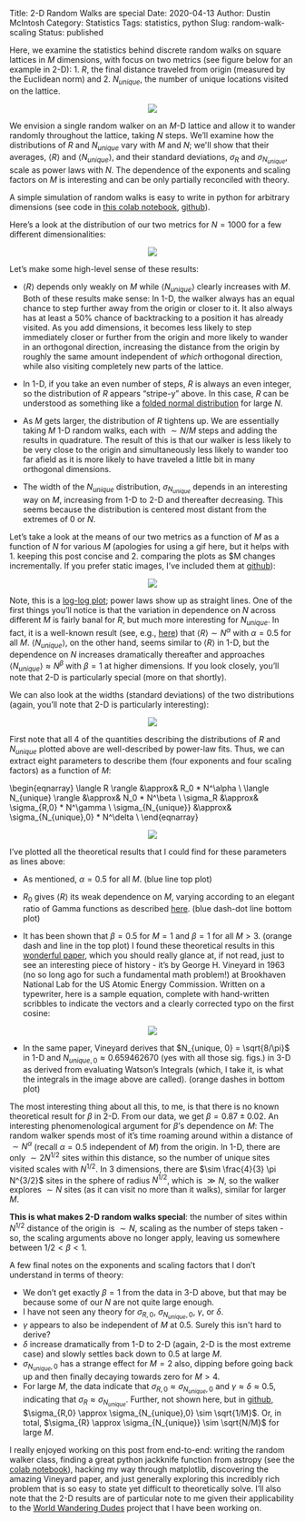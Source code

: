 Title: 2-D Random Walks are special
Date: 2020-04-13
Author: Dustin McIntosh
Category: Statistics
Tags: statistics, python
Slug: random-walk-scaling
Status: published

Here, we examine the statistics behind discrete random walks on square lattices in $M$ dimensions, with focus on two metrics (see figure below for an example in 2-D): 1. $R$, the final distance traveled from origin (measured by the Euclidean norm) and 2. $N_{unique}$, the number of unique locations visited on the lattice.

<p align="center">
	 <img src="images/example_rw.png">
</p>

We envision a single random walker on an $M$-D lattice and allow it to wander randomly throughout the lattice, taking $N$ steps. We’ll examine how the distributions of $R$ and $N_{unique}$ vary with $M$ and $N$; we'll show that their averages, $\langle R \rangle$ and $\langle N_{unique} \rangle$, and their standard deviations, $\sigma_R$ and $\sigma_{N_{unique}}$, scale as power laws with $N$.  The dependence of the exponents and scaling factors on $M$ is interesting and can be only partially reconciled with theory.

A simple simulation of random walks is easy to write in python for arbitrary dimensions (see code in <a
href="https://colab.research.google.com/drive/13GYlaTvO-Wu_3ep_Pa0mRZo-CYelDFmf">this colab notebook</a>, [github](https://github.com/dustinmcintosh/random-walks)).

Here’s a look at the distribution of our two metrics for $N = 1000$ for a few different dimensionalities:

<p align="center">
	 <img src="images/unique_locations_visited_1000.png">
</p>

Let’s make some high-level sense of these results:

* $\langle R \rangle$ depends only weakly on $M$ while $\langle N_{unique} \rangle$ clearly increases with $M$. Both of these results make sense: In 1-D, the walker always has an equal chance to step further away from the origin or closer to it.  It also always has at least a 50% chance of backtracking to a position it has already visited. As you add dimensions, it becomes less likely to step immediately closer or further from the origin and more likely to wander in an orthogonal direction, increasing the distance from the origin by roughly the same amount independent of *which* orthogonal direction, while also visiting completely new parts of the lattice.

* In 1-D, if you take an even number of steps, $R$ is always an even integer, so the distribution of $R$ appears “stripe-y” above. In this case, $R$ can be understood as something like a [folded normal distribution](https://en.wikipedia.org/wiki/Folded_normal_distribution) for large $N$.

* As $M$ gets larger, the distribution of $R$ tightens up. We are essentially taking $M$ 1-D random walks, each with $\sim N/M$ steps and adding the results in quadrature. The result of this is that our walker is less likely to be very close to the origin and simultaneously less likely to wander too far afield as it is more likely to have traveled a little bit in many orthogonal dimensions.

* The width of the $N_{unique}$ distribution, $\sigma_{N_{unique}}$ depends in an interesting way on $M$, increasing from 1-D to 2-D and thereafter decreasing. This seems because the distribution is centered most distant from the extremes of 0 or $N$.

Let’s take a look at the means of our two metrics as a function of $M$ as a function of $N$ for various $M$ (apologies for using a gif here, but it helps with 1. keeping this post concise and 2. comparing the plots as $M changes incrementally.  If you prefer static images, I’ve included them at [github](https://github.com/dustinmcintosh/random-walks)):

<p align="center">
	 <img src="images/R_and_Nu_vs_n.gif">
</p>

Note, this is a [log-log plot](https://en.wikipedia.org/wiki/Log%E2%80%93log_plot); power laws show up as straight lines.  One of the first things you’ll notice is that the variation in dependence on $N$ across different $M$ is fairly banal for $R$, but much more interesting for $N_{unique}$.  In fact, it is a well-known result (see, e.g., [here](https://math.stackexchange.com/questions/103142/expected-value-of-random-walk)) that $\langle R \rangle \sim N^\alpha$ with $\alpha = 0.5$ for all $M$.  $\langle N_{unique} \rangle$, on the other hand, seems similar to $\langle R \rangle$ in 1-D, but the dependence on $N$ increases dramatically thereafter and approaches $\langle N_{unique} \rangle \approx N^\beta$ with $\beta=1$ at higher dimensions.  If you look closely, you’ll note that 2-D is particularly special (more on that shortly).

We can also look at the widths (standard deviations) of the two distributions (again, you’ll note that 2-D is particularly interesting):

<p align="center">
	 <img src="images/std_vs_N.gif">
</p>

First note that all 4 of the quantities describing the distributions of $R$ and $N_{unique}$ plotted above are well-described by power-law fits.  Thus, we can extract eight parameters to describe them (four exponents and four scaling factors) as a function of $M$:

\begin{eqnarray}
\langle R \rangle &\approx& R_0 * N^\alpha \\
\langle N_{unique} \rangle &\approx& N_0 * N^\beta \\
\sigma_R &\approx& \sigma_{R,0} * N^\gamma \\
\sigma_{N_{unique}} &\approx& \sigma_{N_{unique},0} * N^\delta \\
\end{eqnarray}

<p align="center">
	 <img src="images/exponents_scaling_vs_M.png">
</p>

I’ve plotted all the theoretical results that I could find for these parameters as lines above:

* As mentioned, $\alpha = 0.5$ for all $M$. (blue line top plot)

* $R_0$ gives $\langle R \rangle$ its weak dependence on $M$, varying according to an elegant ratio of Gamma functions as described [here](https://math.stackexchange.com/questions/103142/expected-value-of-random-walk).  (blue dash-dot line bottom plot)

* It has been shown that $\beta = 0.5$ for $M=1$ and $\beta = 1$ for all $M>3$.  (orange dash and line in the top plot)  I found these theoretical results in this [wonderful paper](https://www.osti.gov/servlets/purl/4637387), which you should really glance at, if not read, just to see an interesting piece of history - it’s by George H. Vineyard in 1963 (no so long ago for such a fundamental math problem!) at Brookhaven National Lab for the US Atomic Energy Commission. Written on a typewriter, here is a sample equation, complete with hand-written scribbles to indicate the vectors and a clearly corrected typo on the first cosine:

<p align="center">
	 <img src="images/Vineyard_pic.png">
</p>

* In the same paper, Vineyard derives that $N_{unique, 0} = \sqrt{8/\pi}$ in 1-D and $N_{unique, 0} \approx 0.659462670$ (yes with all those sig. figs.) in 3-D as derived from evaluating Watson’s Integrals (which, I take it, is what the integrals in the image above are called). (orange dashes in bottom plot)

The most interesting thing about all this, to me, is that there is no known theoretical result for $\beta$ in 2-D. From our data, we get $\beta = 0.87 \pm 0.02$.  An interesting phenomenological argument for $\beta$’s dependence on $M$: The random walker spends most of it’s time roaming around within a distance of $\sim N^{\alpha}$ (recall $\alpha = 0.5$ independent of $M$) from the origin.  In 1-D, there are only $\sim 2 N^{1/2}$ sites within this distance, so the number of unique sites visited scales with $N^{1/2}$. In 3 dimensions, there are $\sim \frac{4}{3} \pi N^{3/2}$ sites in the sphere of radius $N^{1/2}$, which is $\gg N$, so the walker explores $\sim N$ sites (as it can visit no more than it walks), similar for larger $M$.

**This is what makes 2-D random walks special**: the number of sites within $N^{1/2}$ distance of the origin is $\sim N$, scaling as the number of steps taken - so, the scaling arguments above no longer apply, leaving us somewhere between $1/2 < \beta < 1$.

A few final notes on the exponents and scaling factors that I don’t understand in terms of theory:

* We don’t get exactly $\beta=1$ from the data in 3-D above, but that may be because some of our $N$ are not quite large enough.
* I have not seen any theory for $\sigma_{R,0}$, $\sigma_{N_{unique},0}$, $\gamma$, or $\delta$.
* $\gamma$ appears to also be independent of $M$ at 0.5. Surely this isn't hard to derive?
* $\delta$ increase dramatically from 1-D to 2-D (again, 2-D is the most extreme case) and slowly settles back down to 0.5 at large $M$.
* $\sigma_{N_{unique},0}$ has a strange effect for $M=2$ also, dipping before going back up and then finally decaying towards zero for $M>4$.
* For large $M$, the data indicate that $\sigma_{R,0} \approx \sigma_{N_{unique},0}$ and $\gamma \approx \delta \approx 0.5$, indicating that $\sigma_{R} \approx \sigma_{N_{unique}}$.  Further, not shown here, but in [github](https://github.com/dustinmcintosh/random-walks/blob/master/figures/scaling_of_std_dev_vs_m.png),  $\sigma_{R,0} \approx \sigma_{N_{unique},0} \sim \sqrt{1/M}$. Or, in total, $\sigma_{R} \approx \sigma_{N_{unique}} \sim \sqrt{N/M}$ for large $M$.

I really enjoyed working on this post from end-to-end: writing the random walker class, finding a great python jackknife function from astropy (see the [colab notebook](https://colab.research.google.com/drive/13GYlaTvO-Wu_3ep_Pa0mRZo-CYelDFmf)), hacking my way through matplotlib, discovering the amazing Vineyard paper, and just generally exploring this incredibly rich problem that is so easy to state yet difficult to theoretically solve.  I’ll also note that the 2-D results are of particular note to me given their applicability to the [World Wandering Dudes](https://www.efavdb.com/world-wandering-dudes) project that I have been working on.
